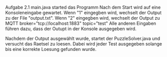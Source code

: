 Aufgabe 2.1
main.java started das Programm 
Nach dem Start wird auf eine Konsoleneingabe gewartet.
Wenn "1" eingegben wird, wechselt der Output zu der File "output.txt".
Wenn "2" eingegben wird, wechselt der Output zu MQTT
  broker="tcp://localhost:1883"
  topic="test"
Alle anderen Eingaben führen dazu, dass der Outupt in der Konsole ausgegeben wird.

Nachdem der Output ausgewählt wurde, startet der PuzzleSolver.java und versucht das Raetsel zu loesen.
Dabei wird jeder Test ausgegeben solange bis eine korrekte Loesung gefunden wurde.
